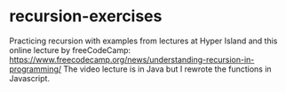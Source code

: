 # recursion-exercises

Practicing recursion with examples from lectures at Hyper Island and this online lecture by freeCodeCamp: https://www.freecodecamp.org/news/understanding-recursion-in-programming/
The video lecture is in Java but I rewrote the functions in Javascript.
